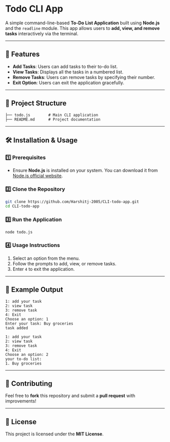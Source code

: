 # Todo CLI App

A simple command-line-based **To-Do List Application** built using **Node.js** and the `readline` module. This app allows users to **add, view, and remove tasks** interactively via the terminal.

---

## 🚀 Features
- **Add Tasks**: Users can add tasks to their to-do list.
- **View Tasks**: Displays all the tasks in a numbered list.
- **Remove Tasks**: Users can remove tasks by specifying their number.
- **Exit Option**: Users can exit the application gracefully.

---

## 📂 Project Structure
```
├── todo.js        # Main CLI application
├── README.md      # Project documentation
```

---

## 🛠️ Installation & Usage

### 1️⃣ Prerequisites
- Ensure **Node.js** is installed on your system. You can download it from [Node.js official website](https://nodejs.org/).

### 2️⃣ Clone the Repository
```sh
git clone https://github.com/Harshitj-2005/CLI-todo-app.git
cd CLI-todo-app
```

### 3️⃣ Run the Application
```sh
node todo.js
```

### 4️⃣ Usage Instructions
1. Select an option from the menu.
2. Follow the prompts to add, view, or remove tasks.
3. Enter `4` to exit the application.

---

## 📌 Example Output
```
1: add your task
2: view task
3: remove task
4: Exit
Choose an option: 1
Enter your task: Buy groceries
task added

1: add your task
2: view task
3: remove task
4: Exit
Choose an option: 2
your to-do list:
1. Buy groceries
```

---

## 🤝 Contributing
Feel free to **fork** this repository and submit a **pull request** with improvements!

---

## 📜 License
This project is licensed under the **MIT License**.

